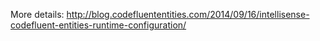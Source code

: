 More details: http://blog.codefluententities.com/2014/09/16/intellisense-codefluent-entities-runtime-configuration/